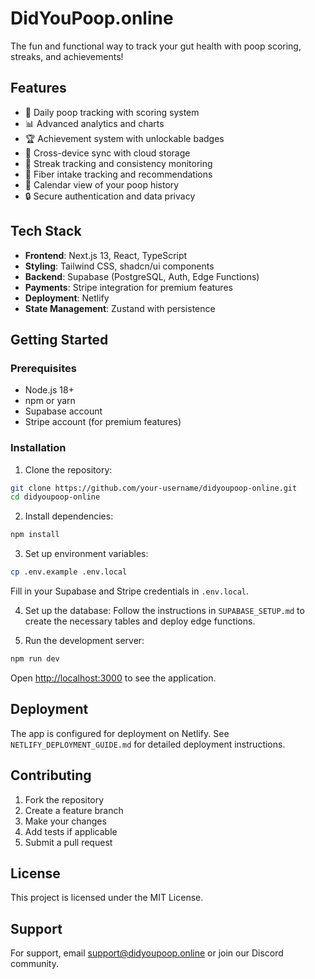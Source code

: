 # DidYouPoop.online

The fun and functional way to track your gut health with poop scoring, streaks, and achievements!

## Features

- 💩 Daily poop tracking with scoring system
- 📊 Advanced analytics and charts
- 🏆 Achievement system with unlockable badges
- 📱 Cross-device sync with cloud storage
- 🎯 Streak tracking and consistency monitoring
- 🌾 Fiber intake tracking and recommendations
- 📅 Calendar view of your poop history
- 🔒 Secure authentication and data privacy

## Tech Stack

- **Frontend**: Next.js 13, React, TypeScript
- **Styling**: Tailwind CSS, shadcn/ui components
- **Backend**: Supabase (PostgreSQL, Auth, Edge Functions)
- **Payments**: Stripe integration for premium features
- **Deployment**: Netlify
- **State Management**: Zustand with persistence

## Getting Started

### Prerequisites

- Node.js 18+
- npm or yarn
- Supabase account
- Stripe account (for premium features)

### Installation

1. Clone the repository:
```bash
git clone https://github.com/your-username/didyoupoop-online.git
cd didyoupoop-online
```

2. Install dependencies:
```bash
npm install
```

3. Set up environment variables:
```bash
cp .env.example .env.local
```

Fill in your Supabase and Stripe credentials in `.env.local`.

4. Set up the database:
Follow the instructions in `SUPABASE_SETUP.md` to create the necessary tables and deploy edge functions.

5. Run the development server:
```bash
npm run dev
```

Open [http://localhost:3000](http://localhost:3000) to see the application.

## Deployment

The app is configured for deployment on Netlify. See `NETLIFY_DEPLOYMENT_GUIDE.md` for detailed deployment instructions.

## Contributing

1. Fork the repository
2. Create a feature branch
3. Make your changes
4. Add tests if applicable
5. Submit a pull request

## License

This project is licensed under the MIT License.

## Support

For support, email support@didyoupoop.online or join our Discord community.